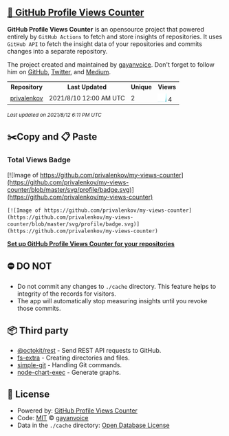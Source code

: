 ## [🚀 GitHub Profile Views Counter](https://github.com/gayanvoice/github-profile-views-counter)
**GitHub Profile Views Counter** is an opensource project that powered entirely by  `GitHub Actions` to fetch and store insights of repositories.
It uses `GitHub API` to fetch the insight data of your repositories and commits changes into a separate repository.

The project created and maintained by [gayanvoice](https://github.com/gayanvoice). Don't forget to follow him on [GitHub](https://github.com/gayanvoice), [Twitter](https://twitter.com/gayanvoice), and [Medium](https://gayanvoice.medium.com/).

<table>
	<tr>
		<th>
			Repository
		</th>
		<th>
			Last Updated
		</th>
		<th>
			Unique
		</th>
		<th>
			Views
		</th>
	</tr>
	<tr>
		<td>
			<a href="https://github.com/privalenkov/my-views-counter/tree/master/readme/394649420/year.md">
				privalenkov
			</a>
		</td>
		<td>
			2021/8/10 12:00 AM UTC
		</td>
		<td>
			2
		</td>
		<td>
			<img alt="Response time graph" src="https://github.com/privalenkov/my-views-counter/raw/master/graph/394649420/small/year.png" height="20"> 4
		</td>
	</tr>
</table>

<small><i>Last updated on 2021/8/12 6:11 PM UTC</i></small>

## ✂️Copy and 📋 Paste
### Total Views Badge
[![Image of https://github.com/privalenkov/my-views-counter](https://github.com/privalenkov/my-views-counter/blob/master/svg/profile/badge.svg)](https://github.com/privalenkov/my-views-counter)

```readme
[![Image of https://github.com/privalenkov/my-views-counter](https://github.com/privalenkov/my-views-counter/blob/master/svg/profile/badge.svg)](https://github.com/privalenkov/my-views-counter)
```
[**Set up GitHub Profile Views Counter for your repositories**](https://github.com/gayanvoice/github-profile-views-counter)
## ⛔ DO NOT
- Do not commit any changes to `./cache` directory. This feature helps to integrity of the records for visitors.
- The app will automatically stop measuring insights until you revoke those commits.
## 📦 Third party

- [@octokit/rest](https://www.npmjs.com/package/@octokit/rest) - Send REST API requests to GitHub.
- [fs-extra](https://www.npmjs.com/package/fs-extra) - Creating directories and files.
- [simple-git](https://www.npmjs.com/package/simple-git) - Handling Git commands.
- [node-chart-exec](https://www.npmjs.com/package/node-chart-exec) - Generate graphs.
## 📄 License
- Powered by: [GitHub Profile Views Counter](https://github.com/gayanvoice/github-profile-views-counter)
- Code: [MIT](./LICENSE) © [gayanvoice](https://github.com/gayanvoice)
- Data in the `./cache` directory: [Open Database License](https://opendatacommons.org/licenses/odbl/1-0/)